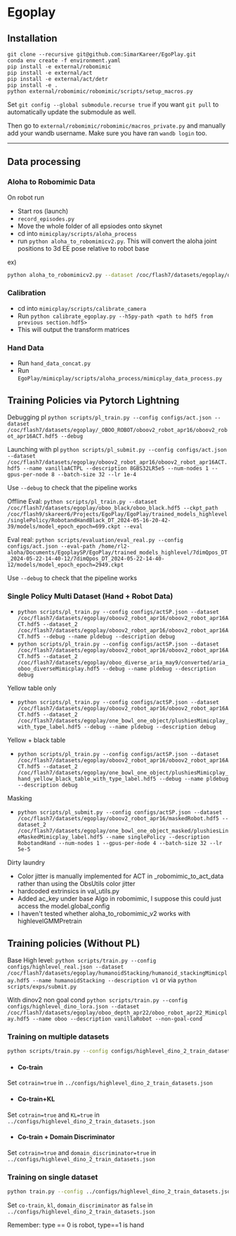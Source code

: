 # Egoplay
## Installation

```
git clone --recursive git@github.com:SimarKareer/EgoPlay.git
conda env create -f environment.yaml
pip install -e external/robomimic
pip install -e external/act
pip install -e external/act/detr
pip install -e .
python external/robomimic/robomimic/scripts/setup_macros.py
```

Set `git config --global submodule.recurse true` if you want `git pull` to automatically update the submodule as well.

Then go to  `external/robomimic/robomimic/macros_private.py` and manually add your wandb username. Make sure you have ran `wandb login` too.

-------
## Data processing
### Aloha to Robomimic Data
On robot run
- Start ros (launch)
- `record_episodes.py`
- Move the whole folder of all epsiodes onto skynet
- cd into `mimicplay/scripts/aloha_process`
- run `python aloha_to_robomimicv2.py`.  This will convert the aloha joint positions to 3d EE pose relative to robot base

ex) 
```bash
python aloha_to_robomimicv2.py --dataset /coc/flash7/datasets/egoplay/oboov2_robot_apr16/rawAloha --arm right --out /coc/flash7/datasets/egoplay/oboov2_robot_apr16/oboov2_robot_apr16ACT.hdf5  --extrinsics humanoidApr16 --data-type robot
```


### Calibration
- cd into `mimicplay/scripts/calibrate_camera`
- Run `python calibrate_egoplay.py --h5py-path <path to hdf5 from previous section.hdf5>`
- This will output the transform matrices


### Hand Data
- Run `hand_data_concat.py`
- Run `EgoPlay/mimicplay/scripts/aloha_process/mimicplay_data_process.py`



## Training Policies via Pytorch Lightning
Debugging pl
`python scripts/pl_train.py --config configs/act.json --dataset /coc/flash7/datasets/egoplay/_OBOO_ROBOT/oboov2_robot_apr16/oboov2_robot_apr16ACT.hdf5 --debug`

Launching with pl
`python scripts/pl_submit.py --config configs/act.json --dataset /coc/flash7/datasets/egoplay/oboov2_robot_apr16/oboov2_robot_apr16ACT.hdf5 --name vanillaACTPL --description 8GBS32LR5e5 --num-nodes 1 --gpus-per-node 8 --batch-size 32 --lr 1e-4`

Use `--debug` to check that the pipeline works


Offline Eval:
`python scripts/pl_train.py --dataset /coc/flash7/datasets/egoplay/oboo_black/oboo_black.hdf5 --ckpt_path /coc/flash9/skareer6/Projects/EgoPlay/EgoPlay/trained_models_highlevel/singlePolicy/RobotandHandBlack_DT_2024-05-16-20-42-39/models/model_epoch_epoch=699.ckpt --eval`

Eval real:
`python scripts/evaluation/eval_real.py --config configs/act.json --eval-path /home/rl2-aloha/Documents/EgoplaySP/EgoPlay/trained_models_highlevel/7dimQpos_DT_2024-05-22-14-40-12/7dimQpos_DT_2024-05-22-14-40-12/models/model_epoch_epoch=2949.ckpt`

Use `--debug` to check that the pipeline works


### Single Policy Multi Dataset (Hand + Robot Data)
- `python scripts/pl_train.py --config configs/actSP.json --dataset /coc/flash7/datasets/egoplay/oboov2_robot_apr16/oboov2_robot_apr16ACT.hdf5 --dataset_2 /coc/flash7/datasets/egoplay/oboov2_robot_apr16/oboov2_robot_apr16ACT.hdf5 --debug --name pldebug --description debug`
- `python scripts/pl_train.py --config configs/actSP.json --dataset /coc/flash7/datasets/egoplay/oboov2_robot_apr16/oboov2_robot_apr16ACT.hdf5 --dataset_2 /coc/flash7/datasets/egoplay/oboo_diverse_aria_may9/converted/aria_oboo_diverseMimicplay.hdf5 --debug --name pldebug --description debug`

Yellow table only
- `python scripts/pl_train.py --config configs/actSP.json --dataset /coc/flash7/datasets/egoplay/oboov2_robot_apr16/oboov2_robot_apr16ACT.hdf5 --dataset_2 /coc/flash7/datasets/egoplay/one_bowl_one_object/plushiesMimicplay_with_type_label.hdf5 --debug --name pldebug --description debug`

Yellow + black table
- `python scripts/pl_train.py --config configs/actSP.json --dataset /coc/flash7/datasets/egoplay/oboov2_robot_apr16/oboov2_robot_apr16ACT.hdf5 --dataset_2 /coc/flash7/datasets/egoplay/one_bowl_one_object/plushiesMimicplay_hand_yellow_black_table_with_type_label.hdf5 --debug --name pldebug --description debug`

Masking
- `python scripts/pl_submit.py --config configs/actSP.json --dataset /coc/flash7/datasets/egoplay/oboov2_robot_apr16/maskedRobot.hdf5 --dataset_2 /coc/flash7/datasets/egoplay/one_bowl_one_object_masked/plushiesLineMaskedMimicplay_label.hdf5 --name singlePolicy --description RobotandHand --num-nodes 1 --gpus-per-node 4 --batch-size 32 --lr 5e-5`



Dirty laundry
- Color jitter is manually implemented for ACT in _robomimic_to_act_data rather than using the ObsUtils color jitter
- hardcoded extrinsics in val_utils.py
- Added ac_key under base Algo in robomimic, I suppose this could just access the model.global_config
- I haven't tested whether aloha_to_robomimic_v2 works with highlevelGMMPretrain

## Training policies (Without PL)
Base High level:
`python scripts/train.py --config configs/highlevel_real.json --dataset /coc/flash7/datasets/egoplay/humanoidStacking/humanoid_stackingMimicplay.hdf5 --name humanoidStacking --description v1`
or via `python scripts/exps/submit.py`

With dinov2 non goal cond
`python scripts/train.py --config configs/highlevel_dino_lora.json --dataset /coc/flash7/datasets/egoplay/oboo_depth_apr22/oboo_robot_apr22_Mimicplay.hdf5 --name oboo --description vanillaRobot --non-goal-cond`

### Training on multiple datasets
```bash
python scripts/train.py --config configs/highlevel_dino_2_train_datasets.json --dataset /coc/flash7/datasets/egoplay/one_bowl_one_object/plushiesMimicplay_hand_yellow_black_table_with_type_label.hdf5 --dataset_2 /coc/flash7/datasets/egoplay/oboov2_robot_apr16/oboov2_robot_apr16ACT.hdf5 --name debug --description debug --non-goal-cond --debug
```

- #### Co-train
Set `cotrain=true` in `../configs/highlevel_dino_2_train_datasets.json`

- #### Co-train+KL 
Set `cotrain=true` and `KL=true` in `../configs/highlevel_dino_2_train_datasets.json`

- #### Co-train + Domain Discriminator
Set `cotrain=true` and `domain_discriminator=true` in  `../configs/highlevel_dino_2_train_datasets.json`

### Training on single dataset
```bash
python train.py --config ../configs/highlevel_dino_2_train_datasets.json --dataset <path-to-dataset> --name <exp-name> --description no_goal --non-goal-cond
```

Set `co-train`, `kl`, `domain_discriminator` as `false` in  `../configs/highlevel_dino_2_train_datasets.json`


Remember: type == 0 is robot, type==1 is hand